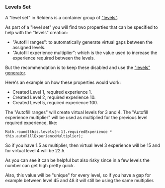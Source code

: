 ### Levels Set

A "level set" in Reldens is a container group of ["levels"](https://github.com/damian-pastorini/reldens-docs/blob/master/entities/level.md).

As part of a "level set" you will find two properties that can be specified to help with the "levels" creation: 
- "Autofill ranges": to automatically generate virtual gaps between the assigned levels.
- "Autofill experience multiplier": which is the value used to increase the experience required between the levels.

But the recommendation is to keep these disabled and use the ["levels" generator](https://github.com/damian-pastorini/reldens-docs/blob/master/generators/players-experience-per-level.md).

Here's an example on how these properties would work:
- Created Level 1, required experience 1.
- Created Level 2, required experience 10.
- Created Level 5, required experience 100.

The "Autofill ranges" will create virtual levels for 3 and 4.
The "Autofill experience multiplier" will be used as multiplied for the previous level required experience, like:
```
Math.round(this.levels[n-1].requiredExperience * this.autoFillExperienceMultiplier);
```
So if you have 1.5 as multiplier, then virtual level 3 experience will be 15 and for virtual level 4 will be 22.5.

As you can see it can be helpful but also risky since in a few levels the number can get high pretty quick.

Also, this value will be "unique" for every level, so if you have a gap for example between level 45 and 48 it will still be using the same multiplier. 
